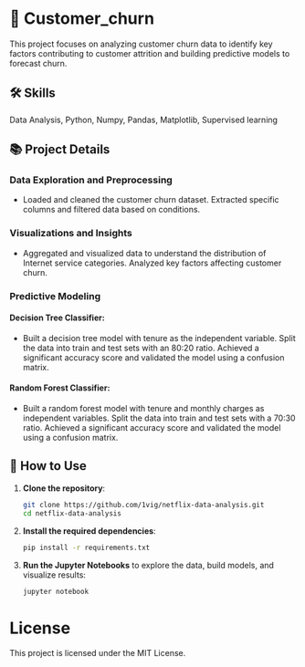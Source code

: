 # 📂 Customer_churn
This project focuses on analyzing customer churn data to identify key factors contributing to customer attrition and building predictive models to forecast churn.

## 🛠 Skills
Data Analysis, Python, Numpy, Pandas, Matplotlib, Supervised learning 

## 📚 Project Details
### Data Exploration and Preprocessing
- Loaded and cleaned the customer churn dataset.
  Extracted specific columns and filtered data based on conditions.
### Visualizations and Insights
- Aggregated and visualized data to understand the distribution of Internet service categories.
  Analyzed key factors affecting customer churn.
### Predictive Modeling
#### Decision Tree Classifier:
- Built a decision tree model with tenure as the independent variable.
  Split the data into train and test sets with an 80:20 ratio.
  Achieved a significant accuracy score and validated the model using a confusion matrix.
#### Random Forest Classifier:
- Built a random forest model with tenure and monthly charges as independent variables.
  Split the data into train and test sets with a 70:30 ratio.
  Achieved a significant accuracy score and validated the model using a confusion matrix.

## 📙 How to Use

1. **Clone the repository**:
    ```bash
    git clone https://github.com/1vig/netflix-data-analysis.git
    cd netflix-data-analysis
    ```

2. **Install the required dependencies**:
    ```bash
    pip install -r requirements.txt
    ```

3. **Run the Jupyter Notebooks** to explore the data, build models, and visualize results:
    ```bash
    jupyter notebook
    ```

# License
This project is licensed under the MIT License.
